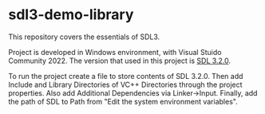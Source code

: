# sdl3-demo-library
This repository covers the essentials of SDL3.

Project is developed in Windows environment, with Visual Stuido Community 2022. The version that used in this project is [SDL 3.2.0](https://github.com/libsdl-org/SDL/releases/download/release-3.2.0/SDL3-devel-3.2.0-VC.zip).

To run the project create a file to store contents of SDL 3.2.0. Then add Include and Library Directories of VC++ Directories through the project properties. Also add Additional Dependencies via Linker->Input. Finally, add the path of SDL to Path from "Edit the system environment variables".
